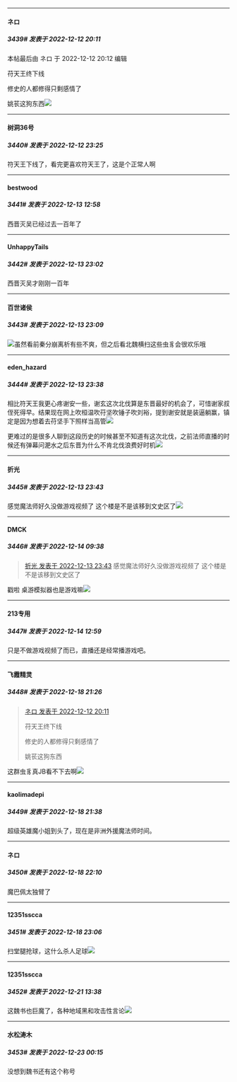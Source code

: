 

*****

####  ネロ  
##### 3439#       发表于 2022-12-12 20:11

 本帖最后由 ネロ 于 2022-12-12 20:12 编辑 

苻天王终下线

修史的人都修得只剩感情了

姚苌这狗东西<img src="https://static.saraba1st.com/image/smiley/face2017/101.png" referrerpolicy="no-referrer">



*****

####  树洞36号  
##### 3440#       发表于 2022-12-12 23:25

符天王下线了，看完更喜欢符天王了，这是个正常人啊



*****

####  bestwood  
##### 3441#       发表于 2022-12-13 12:58

西晋灭吴已经过去一百年了



*****

####  UnhappyTails  
##### 3442#       发表于 2022-12-13 23:02

西晋灭吴才刚刚一百年

*****

####  百世诸侯  
##### 3443#       发表于 2022-12-13 23:09

<img src="https://static.saraba1st.com/image/smiley/face2017/065.png" referrerpolicy="no-referrer">虽然看前秦分崩离析有些不爽，但之后看北魏横扫这些虫豸会很欢乐哦



*****

####  eden_hazard  
##### 3444#       发表于 2022-12-13 23:38

相比符天王我更心疼谢安一些，谢玄这次北伐算是东晋最好的机会了，可惜谢家叔侄死得早。结果现在网上吹桓温吹苻坚吹锤子吹刘裕，提到谢安就是装逼躺赢，镇定是因为想着去苻坚手下照样当高管<img src="https://static.saraba1st.com/image/smiley/face2017/001.png" referrerpolicy="no-referrer">

更难过的是很多人聊到这段历史的时候甚至不知道有这次北伐，之前法师直播的时候还有弹幕问淝水之后东晋为什么不肯北伐浪费好时机<img src="https://static.saraba1st.com/image/smiley/face2017/125.png" referrerpolicy="no-referrer">



*****

####  折光  
##### 3445#       发表于 2022-12-13 23:43

感觉魔法师好久没做游戏视频了 这个楼是不是该移到文史区了<img src="https://static.saraba1st.com/image/smiley/face2017/065.png" referrerpolicy="no-referrer">



*****

####  DMCK  
##### 3446#       发表于 2022-12-14 09:38

<blockquote><a href="httphttps://bbs.saraba1st.com/2b/forum.php?mod=redirect&amp;goto=findpost&amp;pid=58928625&amp;ptid=1072297" target="_blank">折光 发表于 2022-12-13 23:43</a>
感觉魔法师好久没做游戏视频了 这个楼是不是该移到文史区了</blockquote>
戳啦 桌游模拟器也是游戏嘛<img src="https://static.saraba1st.com/image/smiley/face2017/009.gif" referrerpolicy="no-referrer">



*****

####  213专用  
##### 3447#       发表于 2022-12-14 12:59

只是不做游戏视频了而已，直播还是经常播游戏吧。



*****

####  飞霞精灵  
##### 3448#       发表于 2022-12-18 21:26

<blockquote><a href="httphttps://bbs.saraba1st.com/2b/forum.php?mod=redirect&amp;goto=findpost&amp;pid=58910416&amp;ptid=1072297" target="_blank">ネロ 发表于 2022-12-12 20:11</a>

苻天王终下线

修史的人都修得只剩感情了

姚苌这狗东西</blockquote>
这群虫豸真JB看不下去啊<img src="https://static.saraba1st.com/image/smiley/face2017/046.png" referrerpolicy="no-referrer">



*****

####  kaolimadepi  
##### 3449#       发表于 2022-12-18 21:38

超级英雄魔小姐到头了，现在是非洲外援魔法师时间。



*****

####  ネロ  
##### 3450#       发表于 2022-12-18 22:10

魔巴佩太独臂了



*****

####  12351sscca  
##### 3451#       发表于 2022-12-18 23:06

扫堂腿抢球，这什么杀人足球<img src="https://static.saraba1st.com/image/smiley/face2017/066.png" referrerpolicy="no-referrer">



*****

####  12351sscca  
##### 3452#       发表于 2022-12-21 13:38

这魏书也巨魔了，各种地域黑和攻击性言论<img src="https://static.saraba1st.com/image/smiley/face2017/068.png" referrerpolicy="no-referrer">



*****

####  水松涛木  
##### 3453#       发表于 2022-12-23 00:15

没想到魏书还有这个称号

